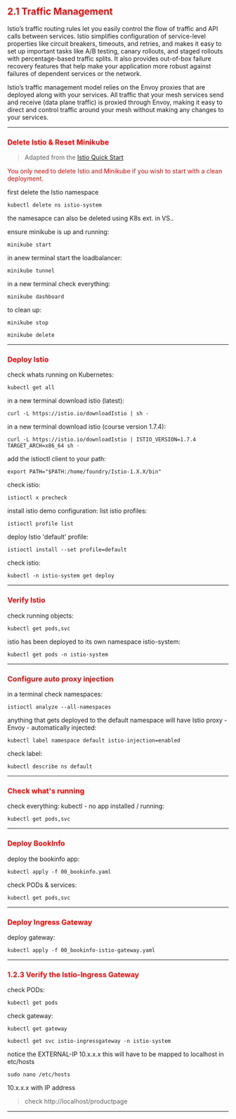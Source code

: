 ## <font color='red'> 2.1 Traffic Management </font>
Istio’s traffic routing rules let you easily control the flow of traffic and API calls between services. Istio simplifies configuration of service-level properties like circuit breakers, timeouts, and retries, and makes it easy to set up important tasks like A/B testing, canary rollouts, and staged rollouts with percentage-based traffic splits. It also provides out-of-box failure recovery features that help make your application more robust against failures of dependent services or the network.

Istio’s traffic management model relies on the Envoy proxies that are deployed along with your services. All traffic that your mesh services send and receive (data plane traffic) is proxied through Envoy, making it easy to direct and control traffic around your mesh without making any changes to your services.

---
### <font color='red'> Delete Istio & Reset Minikube </font>

> Adapted from the [Istio Quick Start](https://istio.io/docs/setup/kubernetes/quick-start/) 

<font color='red'> You only need to delete Istio and Minikube if you wish to start with a clean deployment. </font>

first delete the Istio namespace
```
kubectl delete ns istio-system
```
the namesapce can also be deleted using K8s ext. in VS..

ensure minikube is up and running:
```
minikube start
```
in anew terminal start the loadbalancer:
```
minikube tunnel
```
in a new terminal check everything:
```
minikube dashboard
```

to clean up:
```
minikube stop
```
```
minikube delete
```
---

### <font color='red'> Deploy Istio </font>
check whats running on Kubernetes:
```
kubectl get all
```

in a new terminal download istio (latest): 
```
curl -L https://istio.io/downloadIstio | sh -
```
in a new terminal download istio (course version 1.7.4):
```
curl -L https://istio.io/downloadIstio | ISTIO_VERSION=1.7.4 TARGET_ARCH=x86_64 sh -
```
add the istioctl client to your path:
```
export PATH="$PATH:/home/foundry/Istio-1.X.X/bin"
```
check istio:
```
istioctl x precheck
```

install istio demo configuration:
list istio profiles:
```
istioctl profile list
```
deploy Istio 'default' profile:
```
istioctl install --set profile=default
```
check istio:
```
kubectl -n istio-system get deploy
```
---

### <font color='red'> Verify Istio </font>
check running objects:
```
kubectl get pods,svc
```
istio has been deployed to its own namespace istio-system:
```
kubectl get pods -n istio-system
```
---

### <font color='red'> Configure auto proxy injection </font>
in a terminal check namespaces:
```
istioctl analyze --all-namespaces
```
anything that gets deployed to the default namespace will have Istio proxy - Envoy - automatically injected: 
```
kubectl label namespace default istio-injection=enabled
```
check label:
```
kubectl describe ns default
```
---

### <font color='red'> Check what's running </font>
check everything:
kubectl - no app installed / running:
```
kubectl get pods,svc
```
---

### <font color='red'> Deploy BookInfo</font>
deploy the bookinfo app:
```
kubectl apply -f 00_bookinfo.yaml
```

check PODs & services:
```
kubectl get pods,svc
```
---

### <font color='red'> Deploy Ingress Gateway </font>
deploy gateway:
```
kubectl apply -f 00_bookinfo-istio-gateway.yaml
```
---

### <font color='red'> 1.2.3 Verify the Istio-Ingress Gateway </font>
check PODs:
```
kubectl get pods
```
check gateway:
```
kubectl get gateway
```
```
kubectl get svc istio-ingressgateway -n istio-system
```
notice the EXTERNAL-IP 10.x.x.x  this will have to be mapped to localhost in etc/hosts
```
sudo nano /etc/hosts
```
10.x.x.x with IP address

> check http://localhost/productpage
---
